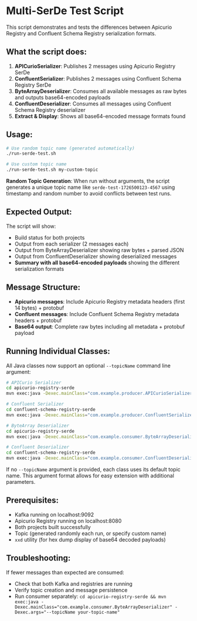# Multi-SerDe Test Script

This script demonstrates and tests the differences between Apicurio Registry and Confluent Schema Registry serialization formats.

## What the script does:

1. **APICurioSerializer**: Publishes 2 messages using Apicurio Registry SerDe
2. **ConfluentSerializer**: Publishes 2 messages using Confluent Schema Registry SerDe
3. **ByteArrayDeserializer**: Consumes all available messages as raw bytes and outputs base64-encoded payloads
4. **ConfluentDeserializer**: Consumes all messages using Confluent Schema Registry deserializer
5. **Extract & Display**: Shows all base64-encoded message formats found

## Usage:

```bash
# Use random topic name (generated automatically)
./run-serde-test.sh

# Use custom topic name
./run-serde-test.sh my-custom-topic
```

**Random Topic Generation**: When run without arguments, the script generates a unique topic name like `serde-test-1726500123-4567` using timestamp and random number to avoid conflicts between test runs.

## Expected Output:

The script will show:
- Build status for both projects
- Output from each serializer (2 messages each)
- Output from ByteArrayDeserializer showing raw bytes + parsed JSON
- Output from ConfluentDeserializer showing deserialized messages
- **Summary with all base64-encoded payloads** showing the different serialization formats

## Message Structure:

- **Apicurio messages**: Include Apicurio Registry metadata headers (first 14 bytes) + protobuf
- **Confluent messages**: Include Confluent Schema Registry metadata headers + protobuf
- **Base64 output**: Complete raw bytes including all metadata + protobuf payload

## Running Individual Classes:

All Java classes now support an optional `--topicName` command line argument:

```bash
# APICurio Serializer
cd apicurio-registry-serde
mvn exec:java -Dexec.mainClass="com.example.producer.APICurioSerializer" -Dexec.args="--topicName my-topic"

# Confluent Serializer
cd confluent-schema-registry-serde
mvn exec:java -Dexec.mainClass="com.example.producer.ConfluentSerializer" -Dexec.args="--topicName my-topic"

# ByteArray Deserializer
cd apicurio-registry-serde
mvn exec:java -Dexec.mainClass="com.example.consumer.ByteArrayDeserializer" -Dexec.args="--topicName my-topic"

# Confluent Deserializer
cd confluent-schema-registry-serde
mvn exec:java -Dexec.mainClass="com.example.consumer.ConfluentDeserializer" -Dexec.args="--topicName my-topic"
```

If no `--topicName` argument is provided, each class uses its default topic name. This argument format allows for easy extension with additional parameters.

## Prerequisites:

- Kafka running on localhost:9092
- Apicurio Registry running on localhost:8080
- Both projects built successfully
- Topic (generated randomly each run, or specify custom name)
- `xxd` utility (for hex dump display of base64 decoded payloads)

## Troubleshooting:

If fewer messages than expected are consumed:
- Check that both Kafka and registries are running
- Verify topic creation and message persistence
- Run consumer separately: `cd apicurio-registry-serde && mvn exec:java -Dexec.mainClass="com.example.consumer.ByteArrayDeserializer" -Dexec.args="--topicName your-topic-name"`
